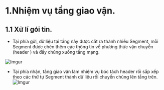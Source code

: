 # 1.Nhiệm vụ tầng giao vận.
## 1.1 Xử lí gói tin.
* Tại phía gửi, dữ liệu tại tầng này được cắt ra thành nhiều Segment, mỗi Segment được chèn thêm các thông tin về phương thức vận chuyển (header ) và đẩy chúng xuống tầng mạng.
 
![Imgur](https://i.imgur.com/Ov87cwi.png)

* Tại phía nhận, tầng giao vận làm nhiệm vụ bóc tách header rồi sắp xếp theo các thứ tự Segment thành dữ liệu rồi chuyển chúng lên tầng trên.
![Imgur](https://i.imgur.com/KFhZo12.png)


